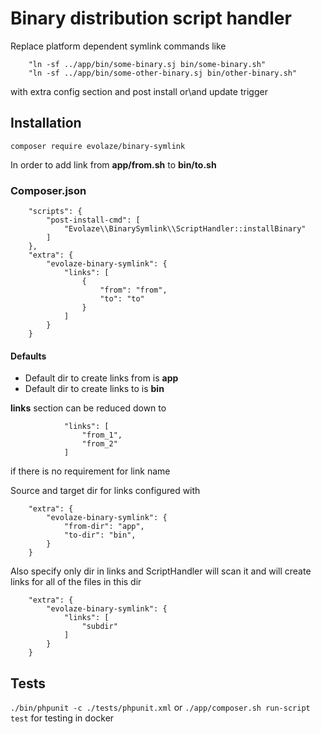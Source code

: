 # Binary distribution script handler #

Replace platform dependent symlink commands like

```
    "ln -sf ../app/bin/some-binary.sj bin/some-binary.sh"
    "ln -sf ../app/bin/some-other-binary.sj bin/other-binary.sh"
```

with extra config section and post install or\and update trigger

## Installation ##

 
```
composer require evolaze/binary-symlink
```

In order to add link from **app/from.sh** to **bin/to.sh**

### Composer.json ###

```
    "scripts": {
        "post-install-cmd": [
            "Evolaze\\BinarySymlink\\ScriptHandler::installBinary"
        ]
    },
    "extra": {
        "evolaze-binary-symlink": {
            "links": [
                {
                    "from": "from",
                    "to": "to"
                }
            ]
        }
    }
```

#### Defaults ####

* Default dir to create links from is **app**
* Default dir to create links to is **bin**

**links** section can be reduced down to

```
            "links": [
                "from_1",
                "from_2"
            ]

```

if there is no requirement for link name

Source and target dir for links configured with

```
    "extra": {
        "evolaze-binary-symlink": {
            "from-dir": "app",
            "to-dir": "bin",
        }
    }
```

Also specify only dir in links and ScriptHandler will scan it and will create links for all of the files in this dir

```
    "extra": {
        "evolaze-binary-symlink": {
            "links": [
                "subdir"
            ]
        }
    }

```


## Tests ##

`./bin/phpunit -c ./tests/phpunit.xml` or `./app/composer.sh run-script test` for testing in docker
